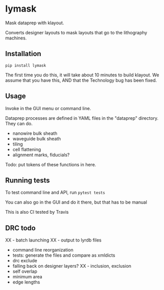 <!-- [![Build Status](https://travis-ci.org/atait/lytest.svg?branch=master)](https://travis-ci.org/atait/lytest) -->

# lymask

Mask dataprep with klayout.

Converts designer layouts to mask layouts that go to the lithography machines.


## Installation
```
pip install lymask
```
The first time you do this, it will take about 10 minutes to build klayout. We assume that you have this, AND that the Technology bug has been fixed.


## Usage
Invoke in the GUI menu or command line.

Dataprep processes are defined in YAML files in the "dataprep" directory. They can do.
- nanowire bulk sheath
- waveguide bulk sheath
- tiling
- cell flattening
- alignment marks, fiducials?

Todo: put tokens of these functions in here.

## Running tests
To test command line and API, run `pytest tests`

You can also go in the GUI and do it there, but that has to be manual

This is also CI tested by Travis

## DRC todo
XX - batch launching
XX - output to lyrdb files
- command line reorganization
- tests: generate the files and compare as xmldicts
- drc exclude
- falling back on designer layers?
XX - inclusion, exclusion
- self overlap
- minimum area
- edge lengths

